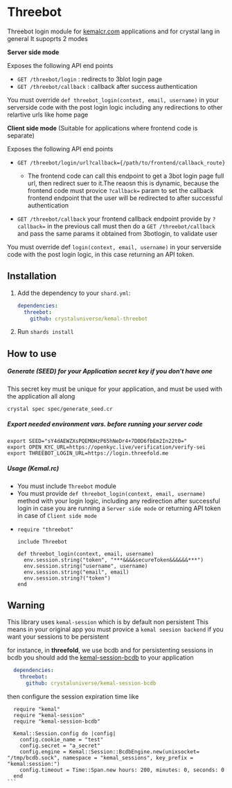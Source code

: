 # Threebot

Threebot login module for [kemalcr.com](kemalcr.com) applications and for crystal lang in general
It supoprts 2 modes

**Server side mode**

Exposes the following API end points
  - `GET /threebot/login` : redirects to 3blot login page
  - `GET /threebot/callback` : callback after success authentication

You must override `def threebot_login(context, email, username)` in your serverside code with the post login logic including any redirections to other relartive urls like home page

**Client side mode** (Suitable for applications where frontend code is separate)

Exposes the following API end points
- `GET /threebot/login/url?callback={/path/to/frontend/callback_route}`
  - The frontend code can call this endpoint to get a 3bot login page full url, then redirect suer to it.The reaosn this is dynamic, because the frontend code must provice `?callback=` param to set the callback frontend endpoint that the user will be redirected to after successful authentication

- `GET /threebot/callback` 
your frontend callback endpoint provide by `?callback=` in the previous call must then do a `GET /threebot/callback` and pass the same params it obtained from 3botlogin, to validate user

You must override def `login(context, email, username)` in your serverside code with the post login logic, in this case returning an API token.

## Installation

1. Add the dependency to your `shard.yml`:

   ```yaml
   dependencies:
     threebot:
       github: crystaluniverse/kemal-threebot
   ```

2. Run `shards install`

## How to use

##### Generate (SEED) for your Application secret key if you don't have one
This secret key must be unique for your application, and must be used with the application all along

```
crystal spec spec/generate_seed.cr
```

##### Export needed environment vars. before running your server code

```
export SEED="sY4dAEWZXsPQEMOHzP65hNeDr4+7D0D6fbEm2In22t0="
export OPEN_KYC_URL=https://openkyc.live/verification/verify-sei
export THREEBOT_LOGIN_URL=https://login.threefold.me
```
##### Usage (Kemal.rc)

- You must include `Threebot` module
- You must provide `def threebot_login(context, email, username)` method with your login logic, including any redirection after successful login in case you are running a `Server side mode` or returning API token in case of `Client side mode`
- 
  ```crystal
  require "threebot"

  include Threebot

  def threebot_login(context, email, username)
    env.session.string("token", "***&&&&secureToken&&&&&&***")
    env.session.string("username", username)
    env.session.string("email", email)
    env.session.string?("token")
  end
  ```

## Warning
This library uses `kemal-session` which is by default non persistent
This means in your original app you must provice a `kemal seesion backend` if you want your sessions to be persistent

for instance, in **threefold**, we use bcdb and for persistenting sessions in bcdb
you should add the [kemal-session-bcdb](https://github.com/crystaluniverse/kemal-session-bcdb) to your application

```yaml
  dependencies:
    threebot:
      github: crystaluniverse/kemal-session-bcdb
```

then configure the session expiration time like
````
  require "kemal"
  require "kemal-session"
  require "kemal-session-bcdb"

  Kemal::Session.config do |config|
    config.cookie_name = "test"
    config.secret = "a_secret"
    config.engine = Kemal::Session::BcdbEngine.new(unixsocket= "/tmp/bcdb.sock", namespace = "kemal_sessions", key_prefix = "kemal:session:")
    config.timeout = Time::Span.new hours: 200, minutes: 0, seconds: 0
  end
```